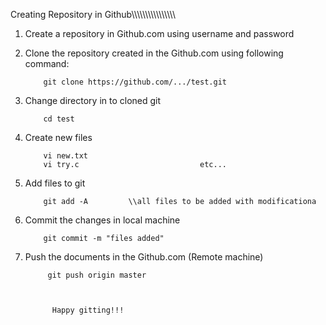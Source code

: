 Creating Repository in Github\\\\\\\\\\\\\\\\\\\\\\\\\\\\\\\\


1. Create a repository in Github.com using username and password

2. Clone the repository created in the Github.com using following command:

           git clone https://github.com/.../test.git

3. Change directory in to cloned git

           cd test

4. Create new files 

           vi new.txt
           vi try.c                           etc...

5. Add files to git
         
           git add -A         \\all files to be added with modificationa

6. Commit the changes in local machine

           git commit -m "files added"

7. Push the documents in the Github.com (Remote machine)

            git push origin master

          

             Happy gitting!!!
                        

